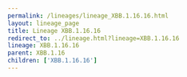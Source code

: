 ```yaml
---
permalink: /lineages/lineage_XBB.1.16.16.html
layout: lineage_page
title: Lineage XBB.1.16.16
redirect_to: ../lineage.html?lineage=XBB.1.16.16
lineage: XBB.1.16.16
parent: XBB.1.16
children: ['XBB.1.16.16']
---
```

